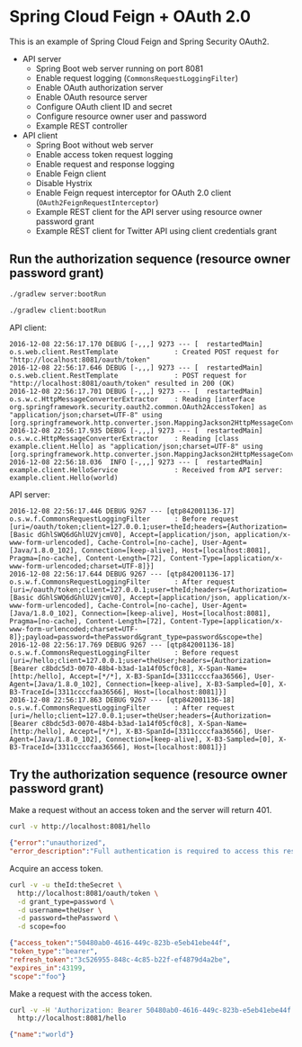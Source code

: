 # Spring Cloud Feign + OAuth 2.0

This is an example of Spring Cloud Feign and Spring Security OAuth2.


- API server
  - Spring Boot web server running on port 8081
  - Enable request logging (`CommonsRequestLoggingFilter`)
  - Enable OAuth authorization server
  - Enable OAuth resource server
  - Configure OAuth client ID and secret
  - Configure resource owner user and password
  - Example REST controller
- API client
  - Spring Boot without web server
  - Enable access token request logging
  - Enable request and response logging
  - Enable Feign client
  - Disable Hystrix
  - Enable Feign request interceptor for OAuth 2.0 client (`OAuth2FeignRequestInterceptor`)
  - Example REST client for the API server using resource owner password grant
  - Example REST client for Twitter API using client credentials grant


## Run the authorization sequence (resource owner password grant)

```sh
./gradlew server:bootRun
```

```sh
./gradlew client:bootRun
```

API client:

```
2016-12-08 22:56:17.170 DEBUG [-,,,] 9273 --- [  restartedMain] o.s.web.client.RestTemplate              : Created POST request for "http://localhost:8081/oauth/token"
2016-12-08 22:56:17.646 DEBUG [-,,,] 9273 --- [  restartedMain] o.s.web.client.RestTemplate              : POST request for "http://localhost:8081/oauth/token" resulted in 200 (OK)
2016-12-08 22:56:17.701 DEBUG [-,,,] 9273 --- [  restartedMain] o.s.w.c.HttpMessageConverterExtractor    : Reading [interface org.springframework.security.oauth2.common.OAuth2AccessToken] as "application/json;charset=UTF-8" using [org.springframework.http.converter.json.MappingJackson2HttpMessageConverter@70795435]
2016-12-08 22:56:17.935 DEBUG [-,,,] 9273 --- [  restartedMain] o.s.w.c.HttpMessageConverterExtractor    : Reading [class example.client.Hello] as "application/json;charset=UTF-8" using [org.springframework.http.converter.json.MappingJackson2HttpMessageConverter@3cf1ab45]
2016-12-08 22:56:18.036  INFO [-,,,] 9273 --- [  restartedMain] example.client.HelloService              : Received from API server: example.client.Hello(world)
```

API server:

```
2016-12-08 22:56:17.446 DEBUG 9267 --- [qtp842001136-17] o.s.w.f.CommonsRequestLoggingFilter      : Before request [uri=/oauth/token;client=127.0.0.1;user=theId;headers={Authorization=[Basic dGhlSWQ6dGhlU2VjcmV0], Accept=[application/json, application/x-www-form-urlencoded], Cache-Control=[no-cache], User-Agent=[Java/1.8.0_102], Connection=[keep-alive], Host=[localhost:8081], Pragma=[no-cache], Content-Length=[72], Content-Type=[application/x-www-form-urlencoded;charset=UTF-8]}]
2016-12-08 22:56:17.644 DEBUG 9267 --- [qtp842001136-17] o.s.w.f.CommonsRequestLoggingFilter      : After request [uri=/oauth/token;client=127.0.0.1;user=theId;headers={Authorization=[Basic dGhlSWQ6dGhlU2VjcmV0], Accept=[application/json, application/x-www-form-urlencoded], Cache-Control=[no-cache], User-Agent=[Java/1.8.0_102], Connection=[keep-alive], Host=[localhost:8081], Pragma=[no-cache], Content-Length=[72], Content-Type=[application/x-www-form-urlencoded;charset=UTF-8]};payload=password=thePassword&grant_type=password&scope=the]
2016-12-08 22:56:17.769 DEBUG 9267 --- [qtp842001136-18] o.s.w.f.CommonsRequestLoggingFilter      : Before request [uri=/hello;client=127.0.0.1;user=theUser;headers={Authorization=[Bearer c8bdc5d3-0070-48b4-b3ad-1a14f05cf0c8], X-Span-Name=[http:/hello], Accept=[*/*], X-B3-SpanId=[3311ccccfaa36566], User-Agent=[Java/1.8.0_102], Connection=[keep-alive], X-B3-Sampled=[0], X-B3-TraceId=[3311ccccfaa36566], Host=[localhost:8081]}]
2016-12-08 22:56:17.863 DEBUG 9267 --- [qtp842001136-18] o.s.w.f.CommonsRequestLoggingFilter      : After request [uri=/hello;client=127.0.0.1;user=theUser;headers={Authorization=[Bearer c8bdc5d3-0070-48b4-b3ad-1a14f05cf0c8], X-Span-Name=[http:/hello], Accept=[*/*], X-B3-SpanId=[3311ccccfaa36566], User-Agent=[Java/1.8.0_102], Connection=[keep-alive], X-B3-Sampled=[0], X-B3-TraceId=[3311ccccfaa36566], Host=[localhost:8081]}]
```


## Try the authorization sequence (resource owner password grant)

Make a request without an access token and the server will return 401.

```sh
curl -v http://localhost:8081/hello
```

```json
{"error":"unauthorized",
"error_description":"Full authentication is required to access this resource"}
```

Acquire an access token.

```sh
curl -v -u theId:theSecret \
  http://localhost:8081/oauth/token \
  -d grant_type=password \
  -d username=theUser \
  -d password=thePassword \
  -d scope=foo
```

```json
{"access_token":"50480ab0-4616-449c-823b-e5eb41ebe44f",
"token_type":"bearer",
"refresh_token":"3c526955-848c-4c85-b22f-ef4879d4a2be",
"expires_in":43199,
"scope":"foo"}
```

Make a request with the access token.

```sh
curl -v -H 'Authorization: Bearer 50480ab0-4616-449c-823b-e5eb41ebe44f' \
  http://localhost:8081/hello
```

```json
{"name":"world"}
```
